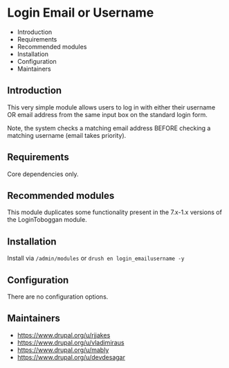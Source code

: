 # Login Email or Username

- Introduction
- Requirements
- Recommended modules
- Installation
- Configuration
- Maintainers

## Introduction

This very simple module allows users to log in with either their username OR
email address from the same input box on the standard login form.

Note, the system checks a matching email address BEFORE checking a matching
username (email takes priority).


## Requirements

Core dependencies only.


## Recommended modules

This module duplicates some functionality present in the 7.x-1.x versions of
the LoginToboggan module.


## Installation

Install via `/admin/modules`
or
`drush en login_emailusername -y`


## Configuration

There are no configuration options.


## Maintainers

- https://www.drupal.org/u/rjjakes
- https://www.drupal.org/u/vladimiraus
- https://www.drupal.org/u/mably
- https://www.drupal.org/u/devdesagar
